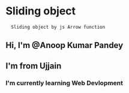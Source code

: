 # Sliding object 
      Sliding object by js Arrow function
## Hi, I'm @Anoop Kumar Pandey
## I'm from Ujjain 


### I'm currently learning Web Devlopment
